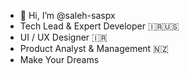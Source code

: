 - 👋 Hi, I’m @saleh-saspx
- Tech Lead & Expert Developer 🇮🇷🇺🇸
- UI / UX Designer 🇮🇷
- Product Analyst & Management 🇳🇿
- Make Your Dreams
